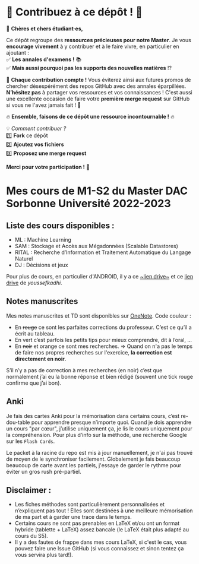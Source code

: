 # 🚀 **Contribuez à ce dépôt !** 🚀

📢 **Chères et chers étudiant·es,**

Ce dépôt regroupe des **ressources précieuses pour notre Master**. Je vous **encourage** **vivement** à y contribuer et à le faire vivre, en particulier en ajoutant :\
✅ **Les annales d'examens !** 📚\
✅ **Mais aussi pourquoi pas les supports des nouvelles matières** !?

📌 **Chaque contribution compte !** Vous éviterez ainsi aux futures promos de chercher désespérément des repos GitHub avec des annales éparpillées. **N’hésitez pas** à partager vos ressources et vos connaissances ! C'est aussi une excellente occasion de faire votre **première merge request** sur GitHub si vous ne l'avez jamais fait ! 🚀

🔥 **Ensemble, faisons de ce dépôt une ressource incontournable !** 🔥

💡 *Comment contribuer ?*\
1️⃣ **Fork** ce dépôt\
2️⃣ **Ajoutez vos fichiers**\
3️⃣ **Proposez une merge request**

**Merci pour votre participation !** 🎉

# Mes cours de M1-S2 du Master DAC Sorbonne Université 2022-2023

## Liste des cours disponibles :
* ML : Machine Learning
* SAM : Stockage et Accès aux Mégadonnées (Scalable Datastores)
* RITAL : Recherche d’Information et Traitement Automatique du Langage Naturel
* DJ : Décisions et jeux

Pour plus de cours, en particulier d'ANDROID, il y a ce [~lien drive~](https://drive.google.com/drive/folders/1g7cq-u_X6-kglTt23AGK8-1U69PVNY8L?usp=sharing) et ce [lien drive](https://drive.google.com/drive/folders/1g7cq-u_X6-kglTt23AGK8-1U69PVNY8L?usp=sharing) de *youssefkadhi*.

## Notes manuscrites
Mes notes manuscrites et TD sont disponibles sur [OneNote](https://1drv.ms/o/s!BOqn6pm6cqW2gcYnkuJlL5h9pPtekg).
Code couleur :
- En ~~rouge~~ ce sont les parfaites corrections du professeur. C’est ce qu’il a écrit au tableau. 
- En vert c’est parfois les petits tips pour mieux comprendre, dit à l’oral, ...
- En ~~noir~~ et orange ce sont mes recherches.
=> Quand on n'a pas le temps de faire nos propres recherches sur l'exercice, **la correction est directement en noir**.

S’il n’y a pas de correction à mes recherches (en noir) c’est que normalement j’ai eu la bonne réponse et bien rédigé (souvent une tick rouge confirme que j’ai bon).

## Anki
Je fais des cartes Anki pour la mémorisation dans certains cours, c’est re-dou-table pour apprendre presque n’importe quoi. Quand je dois apprendre un cours "par cœur", j’utilise uniquement ça, je lis le cours uniquement pour la compréhension. Pour plus d’info sur la méthode, une recherche Google sur les `Flash Cards`.

Le packet à la racine du repo est mis à jour manuellement, je n'ai pas trouvé de moyen de le synchroniser facilement.
Globalement je fais beaucoup beaucoup de carte avant les partiels, j'essaye de garder le rythme pour éviter un gros rush pré-partiel.

## Disclaimer :
- Les fiches méthodes sont particulièrement personnalisées et n’expliquent pas tout ! Elles sont destinées à une meilleure mémorisation de ma part et à garder une trace dans le temps.
- Certains cours ne sont pas prenables en LaTeX et/ou ont un format hybride (tablette + LaTeX) assez bancale (le LaTeX était plus adapté au cours du S5).
- Il y a des fautes de frappe dans mes cours LaTeX, si c'est le cas, vous pouvez faire une Issue GitHub (si vous connaissez et sinon tentez ça vous servira plus tard!).
